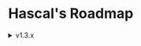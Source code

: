 # Hascal's Roadmap 

<details>
<summary>v1.3.x</summary>

### Base
- `new/delete` c++ keyword based memory management
- null safety
- basic support for pointers
- use `std::array` for fixed sized array instead of `std::vector`
- check if a function not returns a value, else show error
- redesign logo

### Language
- multi library import :
```
use http, random
```

- inline assembly
```
asm("mov e1, bx")
```

- lambdas :
```
var mythread = thread(@(1000,true){
    print("hi")
})
```

- function decorators :
```
@static
function add(a:int,b:int) : int {
    return a + b
}
```

- `@no_mm` decorator for manual memory management
- `@extern_c` decorator defines a function or variable in an `extern "C"` block 

- dictionaries :
```
var names_age = dict(string,int,{
   "john" : 25,
   "nickolas" : 38
})

# or :
var foo = {
   "X" : 1,
   "Y" : 2
}
```

- namespace based library import
e.g:
`foo.has` :
```
function bar(): string {
    return "bar"
}
```

`main.has` :
```
use foo

function main () : int {
    print(foo::bar())
    return 0
}
```
### Standard Library
- `json`, `sqlite`, `thread` library
- qt wrapper

</details>

